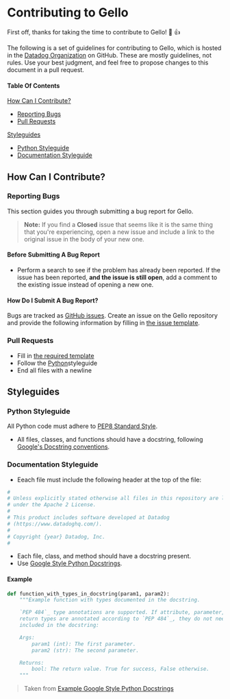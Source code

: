 # Contributing to Gello

First off, thanks for taking the time to contribute to Gello! :dog: :+1:

The following is a set of guidelines for contributing to Gello, which is hosted in the [Datadog Organization](https://github.com/datadog) on GitHub. These are mostly guidelines, not rules. Use your best judgment, and feel free to propose changes to this document in a pull request.

#### Table Of Contents

[How Can I Contribute?](#how-can-i-contribute)
  * [Reporting Bugs](#reporting-bugs)
  * [Pull Requests](#pull-requests)

[Styleguides](#styleguides)
  * [Python Styleguide](#python-styleguide)
  * [Documentation Styleguide](#documentation-styleguide)

## How Can I Contribute?

### Reporting Bugs

This section guides you through submitting a bug report for Gello.

> **Note:** If you find a **Closed** issue that seems like it is the same thing that you're experiencing, open a new issue and include a link to the original issue in the body of your new one.

#### Before Submitting A Bug Report

* Perform a search to see if the problem has already been reported. If the issue has been reported, **and the issue is still open**, add a comment to the existing issue instead of opening a new one.

#### How Do I Submit A Bug Report?

Bugs are tracked as [GitHub issues](https://guides.github.com/features/issues/). Create an issue on the Gello repository and provide the following information by filling in [the issue template](ISSUE_TEMPLATE.md).

### Pull Requests

* Fill in [the required template](PULL_REQUEST_TEMPLATE.md)
* Follow the [Python](#python-styleguide)styleguide
* End all files with a newline

## Styleguides

### Python Styleguide

All Python code must adhere to [PEP8 Standard Style](https://www.python.org/dev/peps/pep-0008/).

* All files, classes, and functions should have a docstring, following [Google's Docstring conventions](http://sphinxcontrib-napoleon.readthedocs.io/en/latest/example_google.html).

### Documentation Styleguide

* Eeach file must include the following header at the top of the file:

```python
#
# Unless explicitly stated otherwise all files in this repository are licensed
# under the Apache 2 License.
#
# This product includes software developed at Datadog
# (https://www.datadoghq.com/).
#
# Copyright {year} Datadog, Inc.
#
```

* Each file, class, and method should have a docstring present.
* Use [Google Style Python Docstrings](http://sphinxcontrib-napoleon.readthedocs.io/en/latest/example_google.html).

#### Example

```python
def function_with_types_in_docstring(param1, param2):
    """Example function with types documented in the docstring.

    `PEP 484`_ type annotations are supported. If attribute, parameter, and
    return types are annotated according to `PEP 484`_, they do not need to be
    included in the docstring:

    Args:
        param1 (int): The first parameter.
        param2 (str): The second parameter.

    Returns:
        bool: The return value. True for success, False otherwise.
    """
```
> Taken from [Example Google Style Python Docstrings](http://sphinxcontrib-napoleon.readthedocs.io/en/latest/example_google.html)
